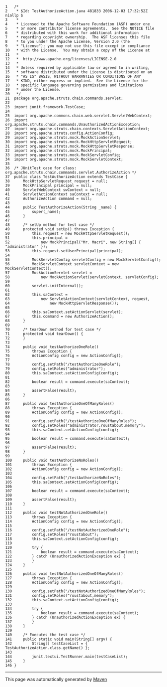 
    1   /*
    2    * $Id: TestAuthorizeAction.java 481833 2006-12-03 17:32:52Z niallp $
    3    *
    4    * Licensed to the Apache Software Foundation (ASF) under one
    5    * or more contributor license agreements.  See the NOTICE file
    6    * distributed with this work for additional information
    7    * regarding copyright ownership.  The ASF licenses this file
    8    * to you under the Apache License, Version 2.0 (the
    9    * "License"); you may not use this file except in compliance
    10   * with the License.  You may obtain a copy of the License at
    11   *
    12   *  http://www.apache.org/licenses/LICENSE-2.0
    13   *
    14   * Unless required by applicable law or agreed to in writing,
    15   * software distributed under the License is distributed on an
    16   * "AS IS" BASIS, WITHOUT WARRANTIES OR CONDITIONS OF ANY
    17   * KIND, either express or implied.  See the License for the
    18   * specific language governing permissions and limitations
    19   * under the License.
    20   */
    21  package org.apache.struts.chain.commands.servlet;
    22  
    23  import junit.framework.TestCase;
    24  
    25  import org.apache.commons.chain.web.servlet.ServletWebContext;
    26  import org.apache.struts.chain.commands.UnauthorizedActionException;
    27  import org.apache.struts.chain.contexts.ServletActionContext;
    28  import org.apache.struts.config.ActionConfig;
    29  import org.apache.struts.mock.MockActionServlet;
    30  import org.apache.struts.mock.MockHttpServletRequest;
    31  import org.apache.struts.mock.MockHttpServletResponse;
    32  import org.apache.struts.mock.MockPrincipal;
    33  import org.apache.struts.mock.MockServletConfig;
    34  import org.apache.struts.mock.MockServletContext;
    35  
    36  /* JUnitTest case for class: org.apache.struts.chain.commands.servlet.AuthorizeAction */
    37  public class TestAuthorizeAction extends TestCase {
    38      MockHttpServletRequest request = null;
    39      MockPrincipal principal = null;
    40      ServletWebContext swContext = null;
    41      ServletActionContext saContext = null;
    42      AuthorizeAction command = null;
    43  
    44      public TestAuthorizeAction(String _name) {
    45          super(_name);
    46      }
    47  
    48      /* setUp method for test case */
    49      protected void setUp() throws Exception {
    50          this.request = new MockHttpServletRequest();
    51          this.principal =
    52              new MockPrincipal("Mr. Macri", new String[] { "administrator" });
    53          this.request.setUserPrincipal(principal);
    54  
    55          MockServletConfig servletConfig = new MockServletConfig();
    56          MockServletContext servletContext = new MockServletContext();
    57          MockActionServlet servlet =
    58              new MockActionServlet(servletContext, servletConfig);
    59  
    60          servlet.initInternal();
    61  
    62          this.saContext =
    63              new ServletActionContext(servletContext, request,
    64                  new MockHttpServletResponse());
    65  
    66          this.saContext.setActionServlet(servlet);
    67          this.command = new AuthorizeAction();
    68      }
    69  
    70      /* tearDown method for test case */
    71      protected void tearDown() {
    72      }
    73  
    74      public void testAuthorizeOneRole()
    75          throws Exception {
    76          ActionConfig config = new ActionConfig();
    77  
    78          config.setPath("/testAuthorizeOneRole");
    79          config.setRoles("administrator");
    80          this.saContext.setActionConfig(config);
    81  
    82          boolean result = command.execute(saContext);
    83  
    84          assertFalse(result);
    85      }
    86  
    87      public void testAuthorizeOneOfManyRoles()
    88          throws Exception {
    89          ActionConfig config = new ActionConfig();
    90  
    91          config.setPath("/testAuthorizeOneOfManyRoles");
    92          config.setRoles("administrator,roustabout,memory");
    93          this.saContext.setActionConfig(config);
    94  
    95          boolean result = command.execute(saContext);
    96  
    97          assertFalse(result);
    98      }
    99  
    100     public void testAuthorizeNoRoles()
    101         throws Exception {
    102         ActionConfig config = new ActionConfig();
    103 
    104         config.setPath("/testAuthorizeNoRoles");
    105         this.saContext.setActionConfig(config);
    106 
    107         boolean result = command.execute(saContext);
    108 
    109         assertFalse(result);
    110     }
    111 
    112     public void testNotAuthorizedOneRole()
    113         throws Exception {
    114         ActionConfig config = new ActionConfig();
    115 
    116         config.setPath("/testNotAuthorizedOneRole");
    117         config.setRoles("roustabout");
    118         this.saContext.setActionConfig(config);
    119 
    120         try {
    121             boolean result = command.execute(saContext);
    122         } catch (UnauthorizedActionException ex) {
    123         }
    124     }
    125 
    126     public void testNotAuthorizedOneOfManyRoles()
    127         throws Exception {
    128         ActionConfig config = new ActionConfig();
    129 
    130         config.setPath("/testNotAuthorizedOneOfManyRoles");
    131         config.setRoles("roustabout,memory");
    132         this.saContext.setActionConfig(config);
    133 
    134         try {
    135             boolean result = command.execute(saContext);
    136         } catch (UnauthorizedActionException ex) {
    137         }
    138     }
    139 
    140     /* Executes the test case */
    141     public static void main(String[] argv) {
    142         String[] testCaseList = { TestAuthorizeAction.class.getName() };
    143 
    144         junit.textui.TestRunner.main(testCaseList);
    145     }
    146 }

------------------------------------------------------------------------

This page was automatically generated by [Maven](http://maven.apache.org/)
